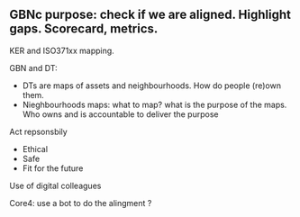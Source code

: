 GBNc purpose: check if we are aligned. Highlight gaps. Scorecard, metrics.
- 
KER and ISO371xx mapping.


GBN and DT: 
- DTs are maps of assets and neighbourhoods. How do people (re)own them.
- Nieghbourhoods maps: what to map? what is the purpose of the maps. Who owns and is accountable to deliver the purpose

Act repsonsbily 
- Ethical
- Safe
- Fit for the future


Use of digital colleagues

Core4: use a bot to do the alingment ?

